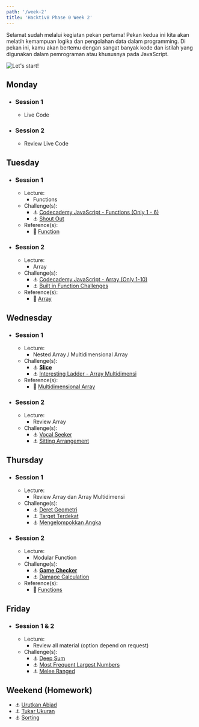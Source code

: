 ```yaml
---
path: '/week-2'
title: 'Hacktiv8 Phase 0 Week 2'
---
```


Selamat sudah melalui kegiatan pekan pertama! Pekan kedua ini kita akan melatih kemampuan logika dan pengolahan data dalam programming. Di pekan ini, kamu akan bertemu dengan sangat banyak kode dan istilah yang digunakan dalam pemrograman atau khususnya pada JavaScript.

![Let's start!](/assets/start.png)

## Monday

- ### Session 1
  - Live Code
- ### Session 2
  - Review Live Code
<!-- - Challenge(s):
  - :rocket: [Shape Of I](/week-2/challenges/rocket-shape-of-i)
  - :rocket: [Interesting Ladder](/week-2/challenges/rocket-interesting-ladder) -->

## Tuesday

- ### Session 1

  - Lecture:
    - Functions
  - Challenge(s):
      - :anchor: [Codecademy JavaScript - Functions (Only 1 - 6)](https://www.codecademy.com/courses/introduction-to-javascript/lessons/functions/exercises/intro-to-functions?action=resume_content_item)
      - :anchor: [Shout Out](/week-2/challenges/anchor-basic-functions)
  - Reference(s):
      - :notebook_with_decorative_cover: [Function](/week-2/references/js-first-time-function)

- ### Session 2

  - Lecture:
    - Array
  - Challenge(s):
      - :anchor: [Codecademy JavaScript - Array (Only 1-10)](https://www.codecademy.com/courses/introduction-to-javascript/lessons/arrays/exercises/arrays?action=resume_content_item)
      - :anchor: [Built in Function Challenges](/week-2/challenges/anchor-array)
  - Reference(s):
      - :notebook_with_decorative_cover: [Array](/week-2/references/js-array)

## Wednesday

- ### Session 1

  - Lecture:
      - Nested Array / Multidimensional Array
  - Challenge(s):
      - :anchor: [**Slice**](/week-2/challenges/anchor-slice)
      - :anchor: [Interesting Ladder - Array Multidimensi](/week-2/challenges/anchor-ladder-array)
  - Reference(s):
      - :notebook_with_decorative_cover: [Multidimensional Array](/week-2/references/js-multidimensional-array)

- ### Session 2

  - Lecture:
      - Review Array
  - Challenge(s):
      - :anchor: [Vocal Seeker](/week-2/challenges/anchor-seeker)
      - :anchor: [Sitting Arrangement](/week-2/challenges/anchor-sitting-arrangement)

## Thursday

- ### Session 1

  - Lecture:
      - Review Array dan Array Multidimensi
  - Challenge(s):
      - :anchor: [Deret Geometri](/week-2/challenges/anchor-deret-geometri)
      - :anchor: [Target Terdekat](/week-2/challenges/anchor-target-terdekat)
      - :anchor: [Mengelompokkan Angka](/week-2/challenges/anchor-mengelopokkan-angka)

- ### Session 2

  - Lecture:
      - Modular Function
  - Challenge(s):
      - :anchor: [**Game Checker**](/week-2/challenges/anchor-game-checker)
      - :anchor: [Damage Calculation](/week-2/challenges/anchor-damage-calculation)
  - Reference(s):
      - :notebook_with_decorative_cover: [Functions](https://www.codecademy.com/learn/introduction-to-javascript/modules/learn-javascript-functions)

## Friday

- ### Session 1 & 2

  - Lecture:
      - Review all material (option depend on request)
  - Challenge(s):
      - :anchor: [Deep Sum](/week-2/challenges/anchor-deep-sum)
      - :anchor: [Most Frequent Largest Numbers](/week-2/challenges/anchor-most-frequent-largest-numbers)
      - :anchor: [Melee Ranged](/week-2/challenges/anchor-melee-ranged)

## Weekend (Homework)

- :anchor: [Urutkan Abjad](/week-2/challenges/anchor-urutkan-abjad)
- :anchor: [Tukar Ukuran](/week-2/challenges/anchor-tukar-ukuran)
- :anchor: [Sorting](/week-2/challenges/anchor-sorting)
